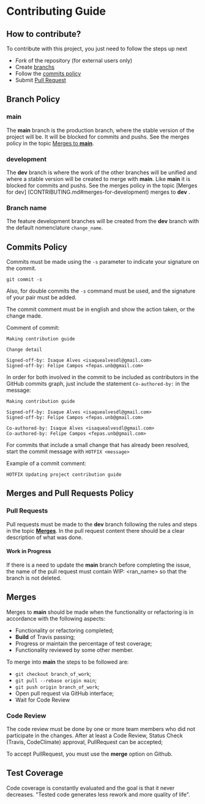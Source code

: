 # Contributing Guide  

## How to contribute?

To contribute with this project, you just need to follow the steps up next


* *Fork* of the repository (for external users only)
* Create [branchs](CONTRIBUTING.md#branch-policy)
* Follow the [commits policy](CONTRIBUTING.md#commits-policy)
* Submit [Pull Request](CONTRIBUTING.md#merges-policy-and-pull-requests)


## Branch Policy  

### **main**

The **main** branch is the production branch, where the stable version of the project will be. It will be blocked for commits and pushs.
See the merges policy in the topic [Merges to **main**](CONTRIBUTING.md#merges-to-main).

### **development**

The **dev** branch is where the work of the other branches will be unified and where a stable version will be created to merge with **main**.
Like **main** it is blocked for commits and pushs.
See the merges policy in the topic [Merges for dev] (CONTRIBUTING.md#merges-for-development) merges to **dev** </a>.

### Branch name  

The feature development branches will be created from the **dev** branch with the default nomenclature `change_name`.

## Commits Policy

Commits must be made using the `-s` parameter to indicate your signature on the commit.

```
git commit -s
```

Also, for double commits the `-s` command must be used, and the signature of your pair must be added.

The commit comment must be in english and show the action taken, or the change made.

Comment of commit:
```
Making contribution guide

Change detail

Signed-off-by: Isaque Alves <isaquealvesdl@gmail.com>
Signed-off-by: Felipe Campos <fepas.unb@gmail.com>
```

In order for both involved in the commit to be included as contributors in the GitHub commits graph, just include the statement `Co-authored-by:` in the message:

```
Making contribution guide

Signed-off-by: Isaque Alves <isaquealvesdl@gmail.com>
Signed-off-by: Felipe Campos <fepas.unb@gmail.com>

Co-authored-by: Isaque Alves <isaquealvesdl@gmail.com>
Co-authored-by: Felipe Campos <fepas.unb@gmail.com>

```

For commits that include a small change that has already been resolved, start the commit message with `HOTFIX <message>`

Example of a commit comment:

```
HOTFIX Updating project contribution guide
```

## Merges and Pull Requests Policy

### Pull Requests

Pull requests must be made to the **dev** branch following the rules and steps in the topic [**Merges**](CONTRIBUTING.md#merges). In the pull request content there should be a clear description of what was done.


#### Work in Progress

If there is a need to update the **main** branch before completing the issue, the name of the pull request must contain WIP: <ran_name> so that the branch is not deleted.

## Merges
Merges to **main** should be made when the functionality or refactoring is in accordance with the following aspects:
- Functionality or refactoring completed;
- **Build** of Travis passing;
- Progress or maintain the percentage of test coverage;
- Functionality reviewed by some other member.

To merge into **main** the steps to be followed are:
- `git checkout branch_of_work`;
- `git pull --rebase origin main`;
- `git push origin branch_of_work`;
- Open pull request via GitHub interface;
- Wait for Code Review


### Code Review
The code review must be done by one or more team members who did not participate in the changes.
After at least a Code Review, Status Check (Travis, CodeClimate) approval, PullRequest can be accepted;

To accept PullRequest, you must use the **merge** option on Github.


## Test Coverage

Code coverage is constantly evaluated and the goal is that it never decreases. "Tested code generates less rework and more quality of life".

